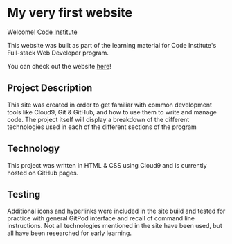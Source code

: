 # My very first website

Welcome! [Code Institute](https://codeinstitute.net) 

This website was built as part of the learning material for Code Institute's Full-stack Web Developer program.

You can check out the website [here](https://roeszler.github.io/ci_template/)!

## Project Description
This site was created in order to get familiar with common development tools like Cloud9, Git & GitHub, and how to use them to write and manage code. The project itself will display a breakdown of the different technologies used in each of the different sections of the program

## Technology
This project was written in HTML & CSS using Cloud9 and is currently hosted on GitHub pages.

## Testing
Additional icons and hyperlinks were included in the site build and tested for practice with general GitPod interface and recall of command line instructions. Not all technologies mentioned in the site have been used, but all have been researched for early learning. 